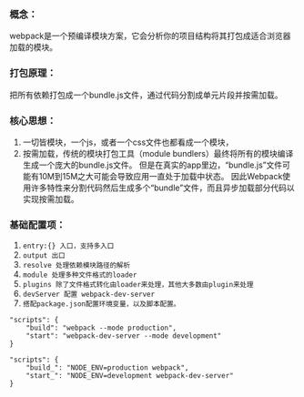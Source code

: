 ### 概念： 
webpack是一个预编译模块方案，它会分析你的项目结构将其打包成适合浏览器加载的模块。

### 打包原理：
把所有依赖打包成一个bundle.js文件，通过代码分割成单元片段并按需加载。

### 核心思想：
1. 一切皆模块，一个js，或者一个css文件也都看成一个模块，
2. 按需加载，传统的模块打包工具（module bundlers）最终将所有的模块编译生成一个庞大的bundle.js文件。
   但是在真实的app里边，“bundle.js”文件可能有10M到15M之大可能会导致应用一直处于加载中状态。
   因此Webpack使用许多特性来分割代码然后生成多个“bundle”文件，而且异步加载部分代码以实现按需加载。

### 基础配置项：
1. ```entry:{} 入口，支持多入口```
2. ```output 出口```
3. ```resolve 处理依赖模块路径的解析```
4. ```module 处理多种文件格式的loader```
5. ```plugins 除了文件格式转化由loader来处理，其他大多数由plugin来处理```
6. ```devServer 配置 webpack-dev-server```
7. ```搭配package.json配置环境变量，以及脚本配置。```

```
"scripts": {
    "build": "webpack --mode production",
    "start": "webpack-dev-server --mode development"
}

"scripts": {
    "build_": "NODE_ENV=production webpack",
    "start_": "NODE_ENV=development webpack-dev-server"
}
```